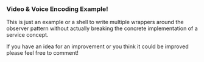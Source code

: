 ### Video & Voice Encoding Example!

This is just an example or a shell to write multiple wrappers around the observer pattern without actually breaking the concrete implementation of a service concept.

If you have an idea for an improvement or you think it could be improved please feel free to comment!
